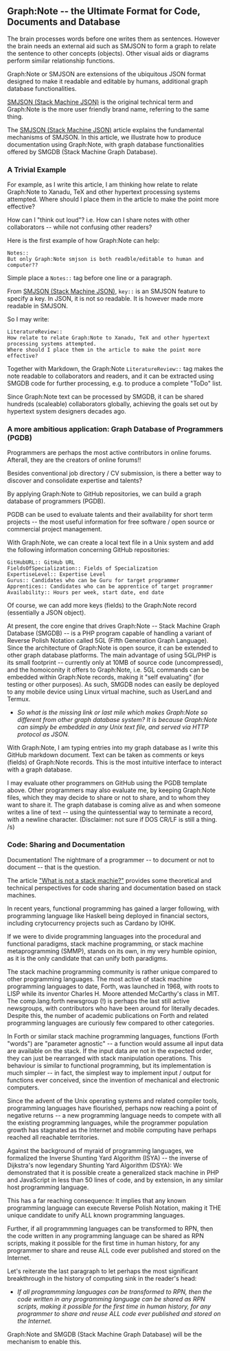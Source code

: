 ## Graph:Note -- the Ultimate Format for Code, Documents and Database

The brain processes words before one writes them as sentences. However the brain needs an external aid such as SMJSON to form a graph to relate the sentence to other concepts (objects). Other visual aids or diagrams perform similar relationship functions. 

Graph:Note or SMJSON are extensions of the ubiquitous JSON format designed to make it readable and editable by humans, additional graph database functionalities.

[SMJSON (Stack Machine JSON)](https://github.com/udexon/SMMP/blob/master/SMJSON.md) is the original technical term and Graph:Note is the more user friendly brand name, referring to the same thing.

The [SMJSON (Stack Machine JSON)](https://github.com/udexon/SMMP/blob/master/SMJSON.md) article explains the fundamental mechanisms of SMJSON. In this article, we illustrate how to produce documentation using Graph:Note, with graph database functionalities offered by SMGDB (Stack Machine Graph Database).

### A Trivial Example

For example, as I write this article, I am thinking how relate to relate Graph:Note to Xanadu, TeX and other hypertext processing systems attempted. Where should I place them in the article to make the point more effective?

How can I "think out loud"? i.e. How can I share notes with other collaborators -- while not confusing other readers?

Here is the first example of how Graph:Note can help:

```
Notes::
But only Graph:Note smjson is both readble/editable to human and computer??
```

Simple place a `Notes::` tag before one line or a paragraph.

From [SMJSON (Stack Machine JSON)](https://github.com/udexon/SMMP/blob/master/SMJSON.md), `key::` is an SMJSON feature to specify a key. In JSON, it is not so readable. It is however made more readable in SMJSON.

So I may write:

```
LiteratureReview::
How relate to relate Graph:Note to Xanadu, TeX and other hypertext processing systems attempted. 
Where should I place them in the article to make the point more effective?
```

Together with Markdown, the Graph:Note `LiteratureReview::` tag makes the note readable to collaborators and readers, and it can be extracted using SMGDB code for further processing, e.g. to produce a complete "ToDo" list.

Since Graph:Note text can be processed by SMGDB, it can be shared hundreds (scaleable) collaborators globally, achieving the goals set out by hypertext system designers decades ago.


### A more ambitious application: Graph Database of Programmers (PGDB)

Programmers are perhaps the most active contributors in online forums. Afterall, they are the creators of online forums!!

Besides conventional job directory / CV submission, is there a better way to discover and consolidate expertise and talents?

By applying Graph:Note to GitHub repositories, we can build a graph database of programmers (PGDB).

PGDB can be used to evaluate talents and their availability for short term projects -- the most useful information for free software / open source or commercial project management.

With Graph:Note, we can create a local text file in a Unix system and add the following information concerning GitHub repositories:

```
GitHubURL:: GitHub URL
FieldsOfSpecialization:: Fields of Specialization
ExpertiseLevel:: Expertise Level
Gurus:: Candidates who can be Guru for target programmer
Apprentices:: Candidates who can be apprentice of target programmer
Availability:: Hours per week, start date, end date
```

Of course, we can add more keys (fields) to the Graph:Note record (essentially a JSON object).

At present, the core engine that drives Graph:Note -- Stack Machine Graph Database (SMGDB) -- is a PHP program capable of handling a variant of Reverse Polish Notation called 5GL (Fifth Generation Graph Language). Since the architecture of Graph:Note is open source, it can be extended to other graph database platforms. The main advantage of using 5GL/PHP is its small footprint -- currently only at 10MB of source code (uncompressed), and the homoiconity it offers to Graph:Note, i.e. 5GL commands can be embedded within Graph:Note records, making it "self evaluating" (for testing or other purposes). As such, SMGDB nodes can easily be deployed to any mobile device using Linux virtual machine, such as UserLand and Termux.

- *So what is the missing link or last mile which makes Graph:Note so different from other graph database system? It is because Graph:Note can simply be embedded in any Unix text file, and served via HTTP protocol as JSON.*

With Graph:Note, I am typing entries into my graph database as I write this GitHub markdown document. Text can be taken as comments or keys (fields) of Graph:Note records. This is the most intuitive interface to interact with a graph database.

I may evaluate other programmers on GitHub using the PGDB template above. Other programmers may also evaluate me, by keeping Graph:Note files, which they may decide to share or not to share, and to whom they want to share it. The graph database is coming alive as and when someone writes a line of text -- using the quintessential way to terminate a record, with a newline character. (Disclaimer: not sure if DOS CR/LF is still a thing. /s)


### Code: Sharing and Documentation

Documentation! The nightmare of a programmer -- to document or not to document -- that is the question.

The article ["What is not a stack machie?"](https://github.com/udexon/5CSM/blob/master/SMOCL/README.md) provides some theoretical and technical perspectives for code sharing and documentation based on stack machines.

In recent years, functional programming has gained a larger following, with programming language like Haskell being deployed in financial sectors, including crytocurrency projects such as Cardano by IOHK.

If we were to divide programming languages into the procedural and functional paradigms, stack machine programming, or stack machine metaprogramming (SMMP), stands on its own, in my very humble opinion, as it is the only candidate that can unify both paradigms.

The stack machine programming community is rather unique compared to other programming languages. The most active of stack machine programming languages to date, Forth, was launched in 1968, with roots to LISP while its inventor Charles H. Moore attended McCarthy's class in MIT. The comp.lang.forth newsgroup (!) is perhaps the last still active newsgroups, with contributors who have been around for literally decades. Despite this, the number of academic publications on Forth and related programming languages are curiously few compared to other categories. 

In Forth or similar stack machine programming languages, functions (Forth "words") are "parameter agnostic" -- a function would assume all input data are available on the stack. If the input data are not in the expected order, they can just be rearranged with stack manipulation operations. This behaviour is similar to functional programming, but its implementation is much simpler -- in fact, the simplest way to implement input / output for functions ever conceived, since the invention of mechanical and electronic computers.

Since the advent of the Unix operating systems and related compiler tools, programming languages have flourished, perhaps now reaching a point of negative returns -- a new programming language needs to compete with all the existing programming languages, while the programmer population growth has stagnated as the Internet and mobile computing have perhaps reached all reachable territories.

Against the background of myraid of programming languages, we formalized the Inverse Shunting Yard Algorithm (ISYA) -- the inverse of Dijkstra's now legendary Shunting Yard Algorithm (DSYA): We demonstrated that it is possible create a generalized stack machine in PHP and JavaScript in less than 50 lines of code, and by extension, in any similar host programming language.

This has a far reaching consequence: It implies that any known programming language can execute Reverse Polish Notation, making it THE unique candidate to unify ALL known programming languages.

Further, if all programmming languages can be transformed to RPN, then the code written in any programming language can be shared as RPN scripts, making it possible for the first time in human history, for any programmer to share and reuse ALL code ever published and stored on the Internet.

Let's reiterate the last paragraph to let perhaps the most significant breakthrough in the history of computing sink in the reader's head:

- *If all programmming languages can be transformed to RPN, then the code written in any programming language can be shared as RPN scripts, making it possible for the first time in human history, for any programmer to share and reuse ALL code ever published and stored on the Internet.*

Graph:Note and SMGDB (Stack Machine Graph Database) will be the mechanism to enable this.
